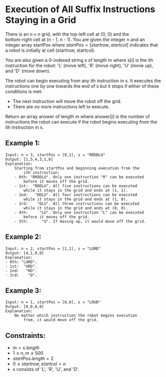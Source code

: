 # Execution of All Suffix Instructions Staying in a Grid

There is an $n \times n$ grid, with the top-left cell at (0, 0) and the  
bottom-right cell at (n - 1, n - 1). You are given the integer n and an  
integer array startPos where $startPos = [startrow, startcol]$ indicates that  
a robot is initially at cell (startrow, startcol).

You are also given a 0-indexed string s of length m where s[i] is the ith  
instruction for the robot: 'L' (move left), 'R' (move right), 'U' (move up),  
and 'D' (move down).

The robot can begin executing from any ith instruction in s. It executes the  
instructions one by one towards the end of s but it stops if either of these  
conditions is met:

* The next instruction will move the robot off the grid.
* There are no more instructions left to execute.

Return an array answer of length m where answer[i] is the number of  
instructions the robot can execute if the robot begins executing from the  
ith instruction in s.

 

## Example 1:

    Input: n = 3, startPos = [0,1], s = "RRDDLU"
    Output: [1,5,4,3,1,0]
    Explanation: 
        Starting from startPos and beginning execution from the 
            ith instruction:
        - 0th: "RRDDLU". Only one instruction "R" can be executed 
            before it moves off the grid.
        - 1st:  "RDDLU". All five instructions can be executed 
            while it stays in the grid and ends at (1, 1).
        - 2nd:   "DDLU". All four instructions can be executed 
            while it stays in the grid and ends at (1, 0).
        - 3rd:    "DLU". All three instructions can be executed 
            while it stays in the grid and ends at (0, 0).
        - 4th:     "LU". Only one instruction "L" can be executed 
            before it moves off the grid.
        - 5th:      "U". If moving up, it would move off the grid.

## Example 2:

    Input: n = 2, startPos = [1,1], s = "LURD"
    Output: [4,1,0,0]
    Explanation:
    - 0th: "LURD".
    - 1st:  "URD".
    - 2nd:   "RD".
    - 3rd:    "D".

## Example 3:

    Input: n = 1, startPos = [0,0], s = "LRUD"
    Output: [0,0,0,0]
    Explanation: 
        No matter which instruction the robot begins execution 
            from, it would move off the grid.

 

## Constraints:

* $m = s.length$
* $1 \le n, m \le 500$
* $startPos.length = 2$
* $0 \le startrow, startcol < n$
* s consists of 'L', 'R', 'U', and 'D'.

